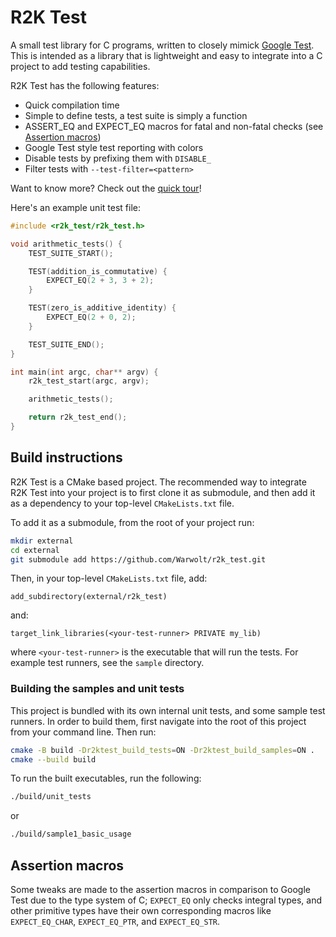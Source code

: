 # R2K Test

A small test library for C programs, written to closely mimick [Google Test](https://github.com/google/googletest). This is intended as a library that is lightweight and easy to integrate into a C project to add testing capabilities.

R2K Test has the following features:
- Quick compilation time
- Simple to define tests, a test suite is simply a function
- ASSERT_EQ and EXPECT_EQ macros for fatal and non-fatal checks (see [Assertion macros](#assertion-macros))
- Google Test style test reporting with colors
- Disable tests by prefixing them with `DISABLE_`
- Filter tests with `--test-filter=<pattern>`

Want to know more? Check out the [quick tour](./docs/quicktour.md)!

Here's an example unit test file:

```C
#include <r2k_test/r2k_test.h>

void arithmetic_tests() {
    TEST_SUITE_START();

    TEST(addition_is_commutative) {
        EXPECT_EQ(2 + 3, 3 + 2);
    }

    TEST(zero_is_additive_identity) {
        EXPECT_EQ(2 + 0, 2);
    }

    TEST_SUITE_END();
}

int main(int argc, char** argv) {
    r2k_test_start(argc, argv);

    arithmetic_tests();

    return r2k_test_end();
}
```


## Build instructions
R2K Test is a CMake based project. The recommended way to integrate R2K Test into your project is to first clone it as submodule, and then add it as a dependency to your top-level `CMakeLists.txt` file.

To add it as a submodule, from the root of your project run:

```bash
mkdir external
cd external
git submodule add https://github.com/Warwolt/r2k_test.git
```

Then, in your top-level `CMakeLists.txt` file, add:

```
add_subdirectory(external/r2k_test)
```

and:

```
target_link_libraries(<your-test-runner> PRIVATE my_lib)
```

where `<your-test-runner>` is the executable that will run the tests. For example test runners, see the `sample` directory.

### Building the samples and unit tests
This project is bundled with its own internal unit tests, and some sample test runners. In order to build them, first navigate into the root of this project from your command line. Then run:

```bash
cmake -B build -Dr2ktest_build_tests=ON -Dr2ktest_build_samples=ON .
cmake --build build
```

To run the built executables, run the following:

```bash
./build/unit_tests
```

or

```bash
./build/sample1_basic_usage
```

## Assertion macros
Some tweaks are made to the assertion macros in comparison to Google Test due to the type system of C; `EXPECT_EQ` only checks integral types, and other primitive types have their own corresponding macros like `EXPECT_EQ_CHAR`, `EXPECT_EQ_PTR`, and `EXPECT_EQ_STR`.
